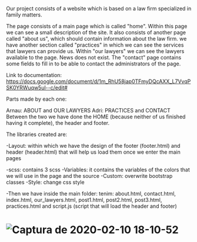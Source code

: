 Our project consists of a website which is based on a law firm specialized in family matters.

The page consists of a main page which is called "home". Within this page we can see a small 
description of the site. It also consists of another page called "about us", which should contain 
information about the law firm. we have another section called "practices" in which we can see the 
services that lawyers can provide us. Within "our lawyers" we can see the lawyers available to the page.
News does not exist. The "contact" page contains some fields to fill in to be able to contact the 
administrators of the page.

Link to documentation:
https://docs.google.com/document/d/1m_RhU58jap0TFmyDQcAXX_L7VvqPSK0YRWuqw5ul--c/edit#

Parts made by each one:

Arnau: ABOUT and OUR LAWYERS
Adri: PRACTICES and CONTACT
Between the two we have done the HOME (because neither of us finished having it complete), the header and footer.

The libraries created are:

-Layout: within which we have the design of the footer (footer.html) and header 
(header.html) that will help us load them once we enter the main pages

-scss: contains 3 scss
  -Variables: it contains the variables of the colors that we will use in the page and the source
  -Custom: overwrite bootstrap classes
  -Style: change css style
  
-Then we have inside the main folder: tenim: about.html, contact.html, index.html, 
our_lawyers.html, post1.html, post2.html, post3.html, practices.html and script.js 
(script that will load the header and footer)



# ![Captura de 2020-02-10 18-10-52](https://user-images.githubusercontent.com/59662921/74192739-68f4e600-4c56-11ea-9628-a0bf78574b63.png)
